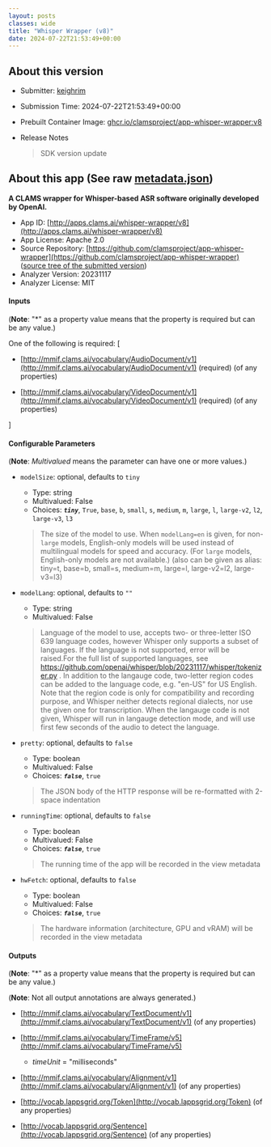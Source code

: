 ```yaml
---
layout: posts
classes: wide
title: "Whisper Wrapper (v8)"
date: 2024-07-22T21:53:49+00:00
---
```

## About this version

- Submitter: [keighrim](https://github.com/keighrim)
- Submission Time: 2024-07-22T21:53:49+00:00
- Prebuilt Container Image: [ghcr.io/clamsproject/app-whisper-wrapper:v8](https://github.com/clamsproject/app-whisper-wrapper/pkgs/container/app-whisper-wrapper/v8)
- Release Notes

    > SDK version update

## About this app (See raw [metadata.json](metadata.json))

**A CLAMS wrapper for Whisper-based ASR software originally developed by OpenAI.**

- App ID: [http://apps.clams.ai/whisper-wrapper/v8](http://apps.clams.ai/whisper-wrapper/v8)
- App License: Apache 2.0
- Source Repository: [https://github.com/clamsproject/app-whisper-wrapper](https://github.com/clamsproject/app-whisper-wrapper) ([source tree of the submitted version](https://github.com/clamsproject/app-whisper-wrapper/tree/v8))
- Analyzer Version: 20231117
- Analyzer License: MIT


#### Inputs
(**Note**: "*" as a property value means that the property is required but can be any value.)

One of the following is required: [
- [http://mmif.clams.ai/vocabulary/AudioDocument/v1](http://mmif.clams.ai/vocabulary/AudioDocument/v1) (required)
(of any properties)

- [http://mmif.clams.ai/vocabulary/VideoDocument/v1](http://mmif.clams.ai/vocabulary/VideoDocument/v1) (required)
(of any properties)



]


#### Configurable Parameters
(**Note**: _Multivalued_ means the parameter can have one or more values.)

- `modelSize`: optional, defaults to `tiny`

    - Type: string
    - Multivalued: False
    - Choices: **_`tiny`_**, `True`, `base`, `b`, `small`, `s`, `medium`, `m`, `large`, `l`, `large-v2`, `l2`, `large-v3`, `l3`


    > The size of the model to use. When `modelLang=en` is given, for non-`large` models, English-only models will be used instead of multilingual models for speed and accuracy. (For `large` models, English-only models are not available.) (also can be given as alias: tiny=t, base=b, small=s, medium=m, large=l, large-v2=l2, large-v3=l3)
- `modelLang`: optional, defaults to `""`

    - Type: string
    - Multivalued: False


    > Language of the model to use, accepts two- or three-letter ISO 639 language codes, however Whisper only supports a subset of languages. If the language is not supported, error will be raised.For the full list of supported languages, see https://github.com/openai/whisper/blob/20231117/whisper/tokenizer.py . In addition to the langauge code, two-letter region codes can be added to the language code, e.g. "en-US" for US English. Note that the region code is only for compatibility and recording purpose, and Whisper neither detects regional dialects, nor use the given one for transcription. When the langauge code is not given, Whisper will run in langauge detection mode, and will use first few seconds of the audio to detect the language.
- `pretty`: optional, defaults to `false`

    - Type: boolean
    - Multivalued: False
    - Choices: **_`false`_**, `true`


    > The JSON body of the HTTP response will be re-formatted with 2-space indentation
- `runningTime`: optional, defaults to `false`

    - Type: boolean
    - Multivalued: False
    - Choices: **_`false`_**, `true`


    > The running time of the app will be recorded in the view metadata
- `hwFetch`: optional, defaults to `false`

    - Type: boolean
    - Multivalued: False
    - Choices: **_`false`_**, `true`


    > The hardware information (architecture, GPU and vRAM) will be recorded in the view metadata


#### Outputs
(**Note**: "*" as a property value means that the property is required but can be any value.)

(**Note**: Not all output annotations are always generated.)

- [http://mmif.clams.ai/vocabulary/TextDocument/v1](http://mmif.clams.ai/vocabulary/TextDocument/v1)
(of any properties)

- [http://mmif.clams.ai/vocabulary/TimeFrame/v5](http://mmif.clams.ai/vocabulary/TimeFrame/v5)
    - _timeUnit_ = "milliseconds"

- [http://mmif.clams.ai/vocabulary/Alignment/v1](http://mmif.clams.ai/vocabulary/Alignment/v1)
(of any properties)

- [http://vocab.lappsgrid.org/Token](http://vocab.lappsgrid.org/Token)
(of any properties)

- [http://vocab.lappsgrid.org/Sentence](http://vocab.lappsgrid.org/Sentence)
(of any properties)

